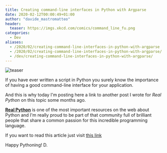 ```yaml
---
title: Creating command-line interfaces in Python with Argparse
date: 2020-02-12T00:00:49+01:00
author: "davide_mastromatteo"
header:
  teaser: https://imgs.xkcd.com/comics/command_line_fu.png
categories:
  - Dev
aliases:
  - /2020/02/creating-command-line-interfaces-in-python-with-argparse
  - /2020/02/creating-command-line-interfaces-in-python-with-argparse/
  - /dev/creating-command-line-interfaces-in-python-with-argparse/
---
```

![teaser](https://imgs.xkcd.com/comics/command_line_fu.png)

If you have ever written a script in Python you surely know the importance of having a good command-line interface for your application.

And this is why today I'm posting here a link to another post I wrote for *Real Python* on this topic some months ago.

**[Real Python](https://www.realpython.com)** is one of the most important resources on the web about Python and I'm really proud to be part of that community full of brilliant people that share a common passion for this incredible programming language.

If you want to read this article just visit [this link](https://realpython.com/command-line-interfaces-python-argparse/)

Happy Pythoning!
D.
